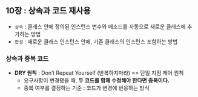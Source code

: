 ## 10장 : 상속과 코드 재사용

- `상속` : 클래스 안에 정의된 인스턴스 변수와 메소드를 자동으로 새로운 클래스에 추가하는 방법
- `합성` : 새로운 클래스 인스턴스 안에, 기존 클래스의 인스턴스 포함하는 방법

### 상속과 중복 코드

- **DRY 원칙** : Don’t Repeat Yourself (반복하지마라) == 단일 지점 제어 원칙
    - 요구사항이 변경됐을 때, **두 코드를 함께 수정해야 한다면 중복이다.**
    - 중복 여부를 결정하는 기준 : 코드가 변경에 반응하는 방식
